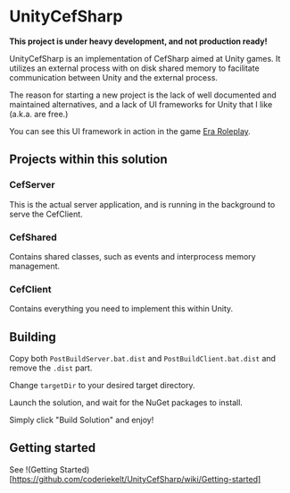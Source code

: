# UnityCefSharp

**This project is under heavy development, and not production ready!**

UnityCefSharp is an implementation of CefSharp aimed at Unity games. It utilizes an external process with on disk shared memory to facilitate communication between Unity and the external process.

The reason for starting a new project is the lack of well documented and maintained alternatives, and a lack of UI frameworks for Unity that I like (a.k.a. are free.)

You can see this UI framework in action in the game [Era Roleplay](http://era-roleplay.com).

## Projects within this solution
### CefServer
This is the actual server application, and is running in the background to serve the CefClient.

### CefShared
Contains shared classes, such as events and interprocess memory management.

### CefClient
Contains everything you need to implement this within Unity.

## Building
Copy both `PostBuildServer.bat.dist` and `PostBuildClient.bat.dist` and remove the `.dist` part.

Change `targetDir` to your desired target directory.

Launch the solution, and wait for the NuGet packages to install.

Simply click "Build Solution" and enjoy!

## Getting started
See !(Getting Started)[https://github.com/coderiekelt/UnityCefSharp/wiki/Getting-started]